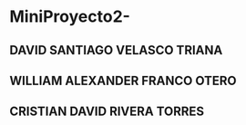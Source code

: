 # MiniProyecto2-
<h2>DAVID SANTIAGO VELASCO TRIANA</h2>
<h2>WILLIAM ALEXANDER FRANCO OTERO</h2>
<h2>CRISTIAN DAVID RIVERA TORRES</h2>
